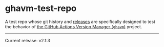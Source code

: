 # ghavm-test-repo

A test repo whose git history and [releases][] are specifically designed to test
the behavior of [the GitHub Actions Version Manager (`ghavm`)][ghavm] project.

---

Current release: v2.1.3

[ghavm]: https://github.com/mccutchen/ghavm
[releases]: https://github.com/mccutchen/ghavm-test-repo/releases
